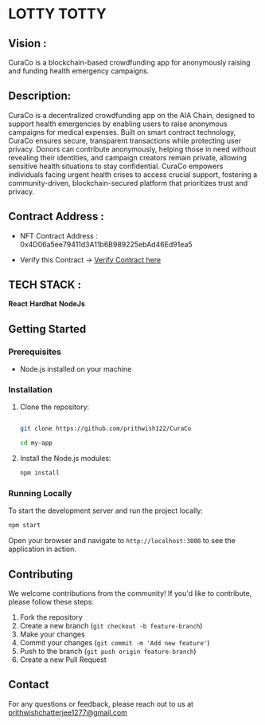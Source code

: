 ﻿# LOTTY TOTTY

 ## Vision :
 
  CuraCo is a blockchain-based crowdfunding app for anonymously raising and funding health emergency campaigns.
  
 ## Description: 

 CuraCo is a decentralized crowdfunding app on the AIA Chain, designed to support health emergencies by enabling users to raise anonymous campaigns for medical expenses. Built on smart contract technology, CuraCo ensures secure, transparent transactions while protecting user privacy. Donors can contribute anonymously, helping those in need without revealing their identities, and campaign creators remain private, allowing sensitive health situations to stay confidential. CuraCo empowers individuals facing urgent health crises to access crucial support, fostering a community-driven, blockchain-secured platform that prioritizes trust and privacy.

 
## Contract Address : 
- NFT Contract Address : 0x4D06a5ee79411d3A11b6B989225ebAd46Ed91ea5

- Verify this Contract -> [Verify Contract here ](https://testnet.aiascan.com/address/0x4D06a5ee79411d3A11b6B989225ebAd46Ed91ea5)



## TECH STACK :

**React**
**Hardhat**
**NodeJs**


## Getting Started

### Prerequisites

- Node.js installed on your machine

### Installation

1. Clone the repository:
    ```bash
    
    git clone https://github.com/prithwish122/CuraCo

    cd my-app
    ```

2. Install the Node.js modules:
    ```bash
    npm install
    ```

### Running Locally

To start the development server and run the project locally:

```bash
npm start
```

Open your browser and navigate to `http://localhost:3000` to see the application in action.

## Contributing

We welcome contributions from the community! If you'd like to contribute, please follow these steps:

1. Fork the repository
2. Create a new branch (`git checkout -b feature-branch`)
3. Make your changes
4. Commit your changes (`git commit -m 'Add new feature'`)
5. Push to the branch (`git push origin feature-branch`)
6. Create a new Pull Request

## Contact

For any questions or feedback, please reach out to us at prithwishchatterjee1277@gmail.com
 


